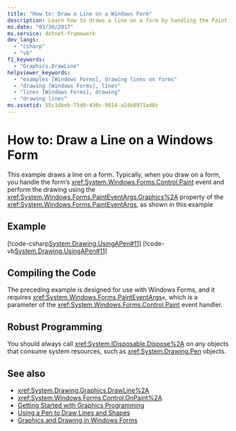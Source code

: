 ```yaml
---
title: "How to: Draw a Line on a Windows Form"
description: Learn how to draws a line on a form by handling the Paint event, and then perform the drawing using the Graphics property of the PaintEventArgs.
ms.date: "03/30/2017"
ms.service: dotnet-framework
dev_langs:
  - "csharp"
  - "vb"
f1_keywords:
  - "Graphics.DrawLine"
helpviewer_keywords:
  - "examples [Windows Forms], drawing lines on forms"
  - "drawing [Windows Forms], lines"
  - "lines [Windows Forms], drawing"
  - "drawing lines"
ms.assetid: 55c1dbeb-75d0-430c-9814-a24b8971ad8c
---
```

# How to: Draw a Line on a Windows Form

This example draws a line on a form. Typically, when you draw on a form, you handle the form’s  <xref:System.Windows.Forms.Control.Paint> event and perform the drawing using the <xref:System.Windows.Forms.PaintEventArgs.Graphics%2A> property of the <xref:System.Windows.Forms.PaintEventArgs>, as shown in this example

## Example

[!code-csharp[System.Drawing.UsingAPen#11](~/samples/snippets/csharp/VS_Snippets_Winforms/System.Drawing.UsingAPen/CS/Class1.cs#11)]
[!code-vb[System.Drawing.UsingAPen#11](~/samples/snippets/visualbasic/VS_Snippets_Winforms/System.Drawing.UsingAPen/VB/Class1.vb#11)]

## Compiling the Code

The preceding example is designed for use with Windows Forms, and it requires <xref:System.Windows.Forms.PaintEventArgs>`e`, which is a parameter of the <xref:System.Windows.Forms.Control.Paint> event handler.

## Robust Programming

You should always call <xref:System.IDisposable.Dispose%2A> on any objects that consume system resources, such as <xref:System.Drawing.Pen> objects.

## See also

- <xref:System.Drawing.Graphics.DrawLine%2A>
- <xref:System.Windows.Forms.Control.OnPaint%2A>
- [Getting Started with Graphics Programming](getting-started-with-graphics-programming.md)
- [Using a Pen to Draw Lines and Shapes](using-a-pen-to-draw-lines-and-shapes.md)
- [Graphics and Drawing in Windows Forms](graphics-and-drawing-in-windows-forms.md)
